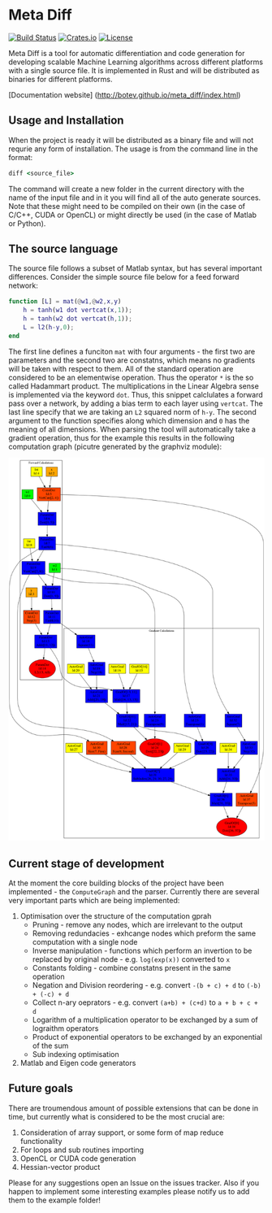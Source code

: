 # Meta Diff
[![Build Status](https://travis-ci.org/Botev/meta_diff.svg?branch=master)](https://travis-ci.org/Botev/meta_diff)
[![Crates.io](https://img.shields.io/crates/v/meta_diff.svg)](https://crates.io/crates/symbolic_polynomials)
[![License](http://img.shields.io/:license-GPLv3+-blue.svg)](https://github.com/Botev/symbolic_polynomials/blob/master/LICENSE)

Meta Diff is a tool for automatic differentiation and code generation for developing scalable Machine Learning algorithms across different platforms with a single source file. It is implemented in Rust and will be distributed as binaries for different platforms. 

[Documentation website] (http://botev.github.io/meta_diff/index.html)

## Usage and Installation

When the project is ready it will be distributed as a binary file and will not requrie any form of installation. The usage is from the command line in the format:

```cmd
diff <source_file>

```
The command will create a new folder in the current directory with the name of the input file and in it you will find all of the auto generate sources. Note that these might need to be compiled on their own (in the case of C/C++, CUDA or OpenCL) or might directly be used (in the case of Matlab or Python).

## The source language

The source file follows a subset of Matlab syntax, but has several important differences. Consider the simple source file below for a feed forward network:

```matlab
function [L] = mat(@w1,@w2,x,y)
	h = tanh(w1 dot vertcat(x,1));
	h = tanh(w2 dot vertcat(h,1));
	L = l2(h-y,0);
end
```

The first line defines a funciton `mat` with four arguments - the first two are parameters and the second two are constatns, which means no gradients will be taken with respect to them. All of the standard operation are considered to be an elementwise operation. Thus the operator `*` is the so called Hadammart product. The multiplications in the Linear Algebra sense is implemented via the keyword `dot`. Thus, this snippet calclulates a forward pass over a network, by adding a bias term to each layer using `vertcat`. The last line specify that we are taking an `L2` squared norm of `h-y`. The second argument to the function specifies along which dimension and `0` has the meaning of all dimensions. When parsing the tool will automatically take a gradient operation, thus for the example this results in the following computation graph (picutre generated by the graphviz module):

![gradient](https://github.com/Botev/meta_diff/blob/master/examples/example_grad.png?raw=true "Gradient Graph")

## Current stage of development

At the moment the core building blocks of the project have been implemented - the `ComputeGraph` and the parser. 
Currently there are several very important parts which are being implemented:

1. Optimisation over the structure of the computation gprah
	* Pruning - remove any nodes, which are irrelevant to the output
	* Removing redundacies - exhcange nodes which preform the same computation with a single node
	* Inverse manipulation - functions which perform an invertion to be replaced by original node - e.g. `log(exp(x))` converted to `x`
	* Constants folding - combine constatns present in the same operation
	* Negation and Division reordering - e.g. convert `-(b + c) + d` to `(-b) + (-c) + d`
	* Collect n-ary oeprators - e.g. convert `(a+b) + (c+d)` to `a + b + c + d`
	* Logarithm of a multiplication operator to be exchanged by a sum of lograithm operators
	* Product of exponential operators to be exchanged by an exponential of the sum
	* Sub indexing optimisation 
2. Matlab and Eigen code generators

## Future goals

There are troumendous amount of possible extensions that can be done in time, but currently what is considered to be the most crucial are:

1. Consideration of array support, or some form of map reduce functionality
2. For loops and sub routines importing
3. OpenCL or CUDA code generation
4. Hessian-vector product 

Please for any suggestions open an Issue on the issues tracker. 
Also if you happen to implement some interesting examples please notify us to add them to the example folder!
